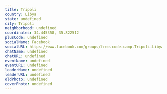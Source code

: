 ```yaml
---
title: Tripoli
country: Libya
state: undefined
city: Tripoli
neighborhood: undefined
coordinates: 34.445358, 35.822512
plusCode: undefined
socialName: Facebook
socialURL: https://www.facebook.com/groups/free.code.camp.Tripoli.Libya
chatName: undefined
chatURL: undefined
eventName: undefined
eventURL: undefined
leaderName: undefined
leaderURL: undefined
oldPhoto: undefined
coverPhoto: undefined
---
```

